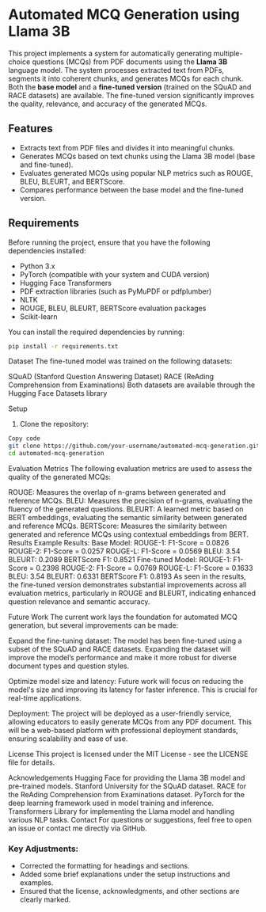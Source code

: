 # Automated MCQ Generation using Llama 3B

This project implements a system for automatically generating multiple-choice questions (MCQs) from PDF documents using the **Llama 3B** language model. The system processes extracted text from PDFs, segments it into coherent chunks, and generates MCQs for each chunk. Both the **base model** and a **fine-tuned version** (trained on the SQuAD and RACE datasets) are available. The fine-tuned version significantly improves the quality, relevance, and accuracy of the generated MCQs.

## Features

- Extracts text from PDF files and divides it into meaningful chunks.
- Generates MCQs based on text chunks using the Llama 3B model (base and fine-tuned).
- Evaluates generated MCQs using popular NLP metrics such as ROUGE, BLEU, BLEURT, and BERTScore.
- Compares performance between the base model and the fine-tuned version.

## Requirements

Before running the project, ensure that you have the following dependencies installed:

- Python 3.x
- PyTorch (compatible with your system and CUDA version)
- Hugging Face Transformers
- PDF extraction libraries (such as PyMuPDF or pdfplumber)
- NLTK
- ROUGE, BLEU, BLEURT, BERTScore evaluation packages
- Scikit-learn

You can install the required dependencies by running:

```bash
pip install -r requirements.txt
```
Dataset
The fine-tuned model was trained on the following datasets:

SQuAD (Stanford Question Answering Dataset)
RACE (ReAding Comprehension from Examinations)
Both datasets are available through the Hugging Face Datasets library

Setup
1. Clone the repository:
```bash
Copy code
git clone https://github.com/your-username/automated-mcq-generation.git
cd automated-mcq-generation
```
Evaluation Metrics
The following evaluation metrics are used to assess the quality of the generated MCQs:

ROUGE: Measures the overlap of n-grams between generated and reference MCQs.
BLEU: Measures the precision of n-grams, evaluating the fluency of the generated questions.
BLEURT: A learned metric based on BERT embeddings, evaluating the semantic similarity between generated and reference MCQs.
BERTScore: Measures the similarity between generated and reference MCQs using contextual embeddings from BERT.
Results
Example Results:
Base Model:
ROUGE-1: F1-Score = 0.0826
ROUGE-2: F1-Score = 0.0257
ROUGE-L: F1-Score = 0.0569
BLEU: 3.54
BLEURT: 0.2089
BERTScore F1: 0.8521
Fine-tuned Model:
ROUGE-1: F1-Score = 0.2398
ROUGE-2: F1-Score = 0.0769
ROUGE-L: F1-Score = 0.1633
BLEU: 3.54
BLEURT: 0.6331
BERTScore F1: 0.8193
As seen in the results, the fine-tuned version demonstrates substantial improvements across all evaluation metrics, particularly in ROUGE and BLEURT, indicating enhanced question relevance and semantic accuracy.

Future Work
The current work lays the foundation for automated MCQ generation, but several improvements can be made:

Expand the fine-tuning dataset: The model has been fine-tuned using a subset of the SQuAD and RACE datasets. Expanding the dataset will improve the model’s performance and make it more robust for diverse document types and question styles.

Optimize model size and latency: Future work will focus on reducing the model's size and improving its latency for faster inference. This is crucial for real-time applications.

Deployment: The project will be deployed as a user-friendly service, allowing educators to easily generate MCQs from any PDF document. This will be a web-based platform with professional deployment standards, ensuring scalability and ease of use.

License
This project is licensed under the MIT License - see the LICENSE file for details.

Acknowledgements
Hugging Face for providing the Llama 3B model and pre-trained models.
Stanford University for the SQuAD dataset.
RACE for the ReAding Comprehension from Examinations dataset.
PyTorch for the deep learning framework used in model training and inference.
Transformers Library for implementing the Llama model and handling various NLP tasks.
Contact
For questions or suggestions, feel free to open an issue or contact me directly via GitHub.

### Key Adjustments:

- Corrected the formatting for headings and sections.
- Added some brief explanations under the setup instructions and examples.
- Ensured that the license, acknowledgments, and other sections are clearly marked.


